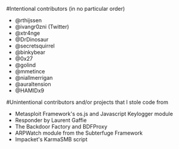 #Intentional contributors (in no particular order)

- @rthijssen
- @ivangr0zni (Twitter)
- @xtr4nge
- @DrDinosaur
- @secretsquirrel
- @binkybear
- @0x27
- @golind
- @mmetince
- @niallmerrigan
- @auraltension
- @HAMIDx9

#Unintentional contributors and/or projects that I stole code from

- Metasploit Framework's os.js and Javascript Keylogger module
- Responder by Laurent Gaffie
- The Backdoor Factory and BDFProxy
- ARPWatch module from the Subterfuge Framework
- Impacket's KarmaSMB script
